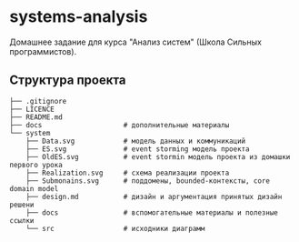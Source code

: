 # systems-analysis
Домашнее задание для курса "Анализ систем" (Школа Сильных программистов).

## Структура проекта
```
├── .gitignore
├── LICENCE
├── README.md
├── docs                    # дополнительные материалы
└── system
    ├── Data.svg            # модель данных и коммуникаций
    ├── ES.svg              # event storming модель проекта 
    ├── OldES.svg           # event stormin модель проекта из домашки первого урока
    ├── Realization.svg     # схема реализации проекта
    ├── Submonains.svg      # поддомены, bounded-контексты, core domain model
    ├── design.md           # дизайн и аргументация принятых дизайн решени
    ├── docs                # вспомогательные материалы и полезные ссылки
    └── src                 # исходники диаграмм
```
